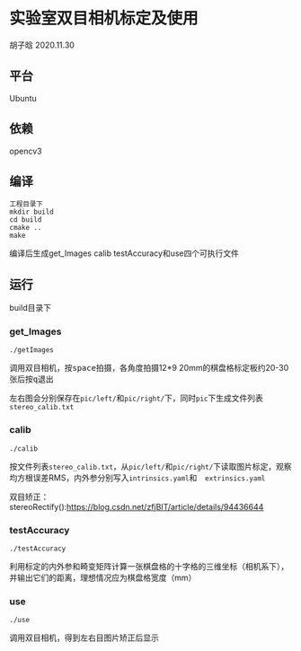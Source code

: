 # 实验室双目相机标定及使用

胡子晗 2020.11.30

## 平台 
Ubuntu
## 依赖
opencv3
## 编译
```
工程目录下
mkdir build
cd build
cmake ..
make
```

编译后生成get_Images calib testAccuracy和use四个可执行文件

## 运行

build目录下 

### get_Images

```
./getImages
```

调用双目相机，按<kbd>space</kbd>拍摄，各角度拍摄12*9 20mm的棋盘格标定板约20-30张后按<kbd>q</kbd>退出

左右图会分别保存在`pic/left/`和`pic/right/`下，同时`pic`下生成文件列表`stereo_calib.txt`

### calib

```
./calib
```

按文件列表`stereo_calib.txt`，从`pic/left/`和`pic/right/`下读取图片标定，观察均方根误差RMS，内外参分别写入`intrinsics.yaml`和`	extrinsics.yaml`

双目矫正：
stereoRectify():https://blog.csdn.net/zfjBIT/article/details/94436644

### testAccuracy

```
./testAccuracy
```

利用标定的内外参和畸变矩阵计算一张棋盘格的十字格的三维坐标（相机系下），并输出它们的距离，理想情况应为棋盘格宽度（mm）

### use

```
./use
```

调用双目相机，得到左右目图片矫正后显示

